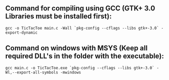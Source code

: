 



## Command for compiling using GCC (GTK+ 3.0 Libraries must be installed first):
```
gcc -o TicTacToe main.c -Wall `pkg-config --cflags --libs gtk+-3.0` -export-dynamic
```
## Command on windows with MSYS (Keep all required DLL's in the folder with the executable):
```
gcc main.c -o TicTacToe.exe `pkg-config --cflags --libs gtk+-3.0` -Wl,--export-all-symbols -mwindows

